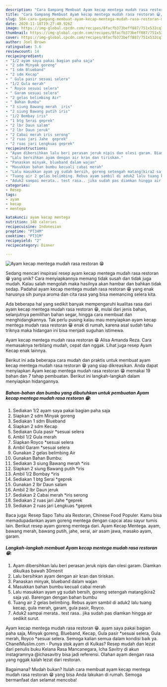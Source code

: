 ```yaml
---
description: "Cara Gampang Membuat Ayam kecap mentega mudah rasa restoran 😁, Menggugah Selera"
title: "Cara Gampang Membuat Ayam kecap mentega mudah rasa restoran 😁, Menggugah Selera"
slug: 504-cara-gampang-membuat-ayam-kecap-mentega-mudah-rasa-restoran-menggugah-selera
date: 2020-11-18T19:27:40.926Z
image: https://img-global.cpcdn.com/recipes/8facfb373beff887/751x532cq70/ayam-kecap-mentega-mudah-rasa-restoran-😁-foto-resep-utama.jpg
thumbnail: https://img-global.cpcdn.com/recipes/8facfb373beff887/751x532cq70/ayam-kecap-mentega-mudah-rasa-restoran-😁-foto-resep-utama.jpg
cover: https://img-global.cpcdn.com/recipes/8facfb373beff887/751x532cq70/ayam-kecap-mentega-mudah-rasa-restoran-😁-foto-resep-utama.jpg
author: Joel Brown
ratingvalue: 3.6
reviewcount: 14
recipeingredient:
- "1/2 ayam saya pakai bagian paha saja"
- "2 sdm Minyak goreng"
- "1 sdm Blueband"
- "2 sdm Kecap"
- " Gula pasir sesuai selera"
- "1/2 Gula merah"
- " Royco sesuai selera"
- " Garam sesuai selera"
- "2 gelas belimbing Air"
- " Bahan Bumbu"
- "3 siung Bawang merah  iris"
- "2 siung Bawang putih iris"
- "1/2 Bombay iris"
- "1 btg Serai geprek"
- "2 lbr Daun salam"
- "2 lbr Daun jeruk"
- "2 Cabai merah iris serong"
- "2 ruas jari Jahe  geprek"
- "2 ruas jari Lengkuas geprek"
recipeinstructions:
- "Ayam dibersihkan lalu beri perasan jeruk nipis dan olesi garam. Diamkan dikulkas bawah 30menit"
- "Lalu bersihkan ayam dengan air kran dan tiriskan."
- "Panaskan minyak, blueband dalam wajan"
- "Masukkan bahan bumbu kecuali cabai merah"
- "Lalu masukkan ayam yg sudah bersih, goreng setengah matang(kira2 saja ya). Barengan dengan bahan bumbu"
- "Tuang air 2 gelas belimbing. Rebus ayam sambil di aduk2 lalu tuang kecap, gula merah, garam, gula pasir, Royco."
- "Aduk2 sampai merata.. test rasa.. jika sudah pas diamkan hingga air sedikit surut."
categories:
- Resep
tags:
- ayam
- kecap
- mentega

katakunci: ayam kecap mentega 
nutrition: 148 calories
recipecuisine: Indonesian
preptime: "PT34M"
cooktime: "PT31M"
recipeyield: "2"
recipecategory: Dinner

---
```



![Ayam kecap mentega mudah rasa restoran 😁](https://img-global.cpcdn.com/recipes/8facfb373beff887/751x532cq70/ayam-kecap-mentega-mudah-rasa-restoran-😁-foto-resep-utama.jpg)

Sedang mencari inspirasi resep ayam kecap mentega mudah rasa restoran 😁 yang unik? Cara menyiapkannya memang tidak susah dan tidak juga mudah. Kalau salah mengolah maka hasilnya akan hambar dan bahkan tidak sedap. Padahal ayam kecap mentega mudah rasa restoran 😁 yang enak harusnya sih punya aroma dan cita rasa yang bisa memancing selera kita.

Ada beberapa hal yang sedikit banyak mempengaruhi kualitas rasa dari ayam kecap mentega mudah rasa restoran 😁, mulai dari jenis bahan, selanjutnya pemilihan bahan segar, hingga cara membuat dan menghidangkannya. Tak perlu pusing kalau mau menyiapkan ayam kecap mentega mudah rasa restoran 😁 enak di rumah, karena asal sudah tahu triknya maka hidangan ini bisa menjadi suguhan istimewa.

Ayam kecap mentega mudah rasa restoran 😁 Alisa Amanda Reza. Cara memasaknya terbilang mudah, cepat dan nggak. Lihat juga resep Ayam Kecap enak lainnya.


Berikut ini ada beberapa cara mudah dan praktis untuk membuat ayam kecap mentega mudah rasa restoran 😁 yang siap dikreasikan. Anda dapat menyiapkan Ayam kecap mentega mudah rasa restoran 😁 memakai 19 bahan dan 7 tahap pembuatan. Berikut ini langkah-langkah dalam menyiapkan hidangannya.

<!--inarticleads1-->

##### Bahan-bahan dan bumbu yang dibutuhkan untuk pembuatan Ayam kecap mentega mudah rasa restoran 😁:

1. Sediakan 1/2 ayam saya pakai bagian paha saja
1. Siapkan 2 sdm Minyak goreng
1. Sediakan 1 sdm Blueband
1. Siapkan 2 sdm Kecap
1. Sediakan  Gula pasir *sesuai selera
1. Ambil 1/2 Gula merah
1. Siapkan  Royco *sesuai selera
1. Ambil  Garam *sesuai selera
1. Gunakan 2 gelas belimbing Air
1. Gunakan  Bahan Bumbu:
1. Sediakan 3 siung Bawang merah  *iris
1. Siapkan 2 siung Bawang putih *iris
1. Ambil 1/2 Bombay *iris
1. Sediakan 1 btg Serai *geprek
1. Gunakan 2 lbr Daun salam
1. Ambil 2 lbr Daun jeruk
1. Sediakan 2 Cabai merah *iris serong
1. Sediakan 2 ruas jari Jahe  *geprek
1. Sediakan 2 ruas jari Lengkuas *geprek


Baca juga: Resep Sapo Tahu ala Restoran, Chinese Food Populer. Kamu bisa memadupadankan ayam goreng mentega dengan capcai atau sayur tumis lain. Berikut resep ayam goreng mentega dari. Ayam Kecap Mentega. ayam, bawang merah, bawang putih, jahe, serai, air asam jawa, masako ayam, garam. 

<!--inarticleads2-->

##### Langkah-langkah membuat Ayam kecap mentega mudah rasa restoran 😁:

1. Ayam dibersihkan lalu beri perasan jeruk nipis dan olesi garam. Diamkan dikulkas bawah 30menit
1. Lalu bersihkan ayam dengan air kran dan tiriskan.
1. Panaskan minyak, blueband dalam wajan
1. Masukkan bahan bumbu kecuali cabai merah
1. Lalu masukkan ayam yg sudah bersih, goreng setengah matang(kira2 saja ya). Barengan dengan bahan bumbu
1. Tuang air 2 gelas belimbing. Rebus ayam sambil di aduk2 lalu tuang kecap, gula merah, garam, gula pasir, Royco.
1. Aduk2 sampai merata.. test rasa.. jika sudah pas diamkan hingga air sedikit surut.


Ayam kecap mentega mudah rasa restoran 😁. ayam saya pakai bagian paha saja, Minyak goreng, Blueband, Kecap, Gula pasir *sesuai selera, Gula merah, Royco *sesuai selera. Semoga kalian semua dalam kondisi baik ya. ChanelMuslim.com - Punya stok ayam di Kulkas? Resep mudah dan lezat dari penulis buku Kelana Rasa Mancanegara, Icha Savitry di akun instagramnya @ichasavitry bisa jadi referensi. Olahan ayam dengan rasa yang nggak kalah lezat dari restoran. 

Bagaimana? Mudah bukan? Itulah cara membuat ayam kecap mentega mudah rasa restoran 😁 yang bisa Anda lakukan di rumah. Semoga bermanfaat dan selamat mencoba!
